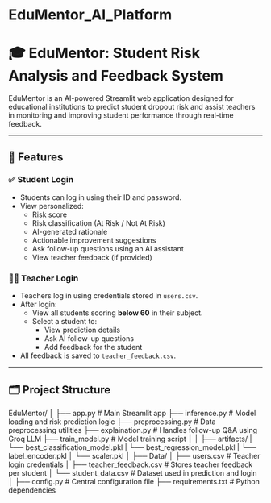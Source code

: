 # EduMentor_AI_Platform

# 🎓 EduMentor: Student Risk Analysis and Feedback System

EduMentor is an AI-powered Streamlit web application designed for educational institutions to predict student dropout risk and assist teachers in monitoring and improving student performance through real-time feedback.

---

## 📌 Features

### ✅ Student Login
- Students can log in using their ID and password.
- View personalized:
  - Risk score
  - Risk classification (At Risk / Not At Risk)
  - AI-generated rationale
  - Actionable improvement suggestions
  - Ask follow-up questions using an AI assistant
  - View teacher feedback (if provided)

### 🧑‍🏫 Teacher Login
- Teachers log in using credentials stored in `users.csv`.
- After login:
  - View all students scoring **below 60** in their subject.
  - Select a student to:
    - View prediction details
    - Ask AI follow-up questions
    - Add feedback for the student
- All feedback is saved to `teacher_feedback.csv`.

---

## 🗂️ Project Structure

EduMentor/
│
├── app.py  # Main Streamlit app
├── inference.py  # Model loading and risk prediction logic
├── preprocessing.py  # Data preprocessing utilities
├── explaination.py  # Handles follow-up Q&A using Groq LLM
├── train_model.py  # Model training script
│
│
├── artifacts/
| └── best_classification_model.pkl
| └── best_regression_model.pkl
| └── label_encoder.pkl
│ └── scaler.pkl 
│
├── Data/
│ ├── users.csv # Teacher login credentials
│ ├── teacher_feedback.csv # Stores teacher feedback per student
│ └── student_data.csv # Dataset used in prediction and login
│
├── config.py # Central configuration file
├── requirements.txt # Python dependencies